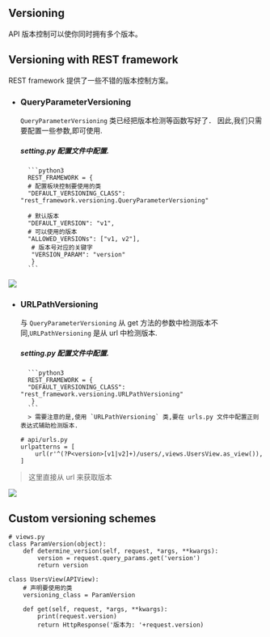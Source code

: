 ## Versioning 

API 版本控制可以使你同时拥有多个版本。

## Versioning with REST framework

REST framework 提供了一些不错的版本控制方案。

- ### QueryParameterVersioning
    `QueryParameterVersioning` 类已经把版本检测等函数写好了．
    因此,我们只需要配置一些参数,即可使用.
    
    
    
     ##### setting.py 配置文件中配置.

		```python3
		REST_FRAMEWORK = {
		# 配置板块控制要使用的类
		"DEFAULT_VERSIONING_CLASS": "rest_framework.versioning.QueryParameterVersioning"
		
		# 默认版本
		"DEFAULT_VERSION": "v1",
		# 可以使用的版本
		"ALLOWED_VERSIONs": ["v1, v2"],
		 # 版本号对应的关键字
		 "VERSION_PARAM": "version"
		 }
		```

![](/run/media/yuyi/068AE93F8AE92BBD/python/django-rest-framework/img/versioning_00.png)


- ### URLPathVersioning
    与 `QueryParameterVersioning` 从 get 方法的参数中检测版本不同,`URLPathVersioning` 是从 url 中检测版本.
    
    
    
     ##### setting.py 配置文件中配置.

		```python3
		REST_FRAMEWORK = {
		"DEFAULT_VERSIONING_CLASS": "rest_framework.versioning.URLPathVersioning"
		 }
		```
		> 需要注意的是,使用 `URLPathVersioning` 类,要在 urls.py 文件中配置正则表达式辅助检测版本.
	
	

	```python3
    # api/urls.py
    urlpatterns = [
        url(r'^(?P<version>[v1|v2]+)/users/,views.UsersView.as_view()),
    ]
    ```



> 这里直接从 url 来获取版本 

![](/run/media/yuyi/068AE93F8AE92BBD/python/django-rest-framework/img/versioning_01.png)

## Custom versioning schemes

```python3
# views.py
class ParamVersion(object):
    def determine_version(self, request, *args, **kwargs):
        version = request.query_params.get('version')
        return version
        
class UsersView(APIView):
	# 声明要使用的类
    versioning_class = ParamVersion

    def get(self, request, *args, **kwargs):
        print(request.version)
        return HttpResponse('版本为: '+request.version)
```